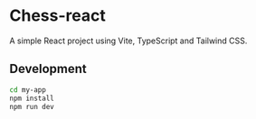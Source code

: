 # Chess-react

A simple React project using Vite, TypeScript and Tailwind CSS.

## Development

```bash
cd my-app
npm install
npm run dev
```
